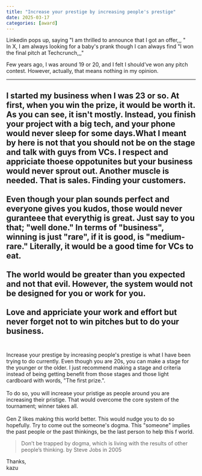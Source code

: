 ```yaml
---
title: "Increase your prestige by increasing people's prestige"
date: 2025-03-17
categories: [award]
---
```


Linkedin pops up, saying "I am thrilled to announce that I got an offer,,, "<br>
In X, I am always looking for a baby's prank though I can always find "I won the final pitch at Techcrunch,,,"<br>

Few years ago, I was around 19 or 20, and I felt I should've won any pitch contest. However, actually, that means nothing in my opinion. <br>

---
I started my business when I was 23 or so. At first, when you win the prize, it would be worth it. As you can see, it isn't mostly. Instead, you finish your project with a big tech, and your phone would never sleep for some days.What I meant by here is not that you should not be on the stage and talk with guys from VCs. I respect and appriciate thoese oppotunites but your business would never sprout out. Another muscle is needed. That is sales. Finding your customers.
<br>
<br>
Even though your plan sounds perfect and everyone gives you kudos, those would never guranteee that everythig is great. Just say to you that; "well done." In terms of "business", winning is just "rare", if it is good, is "medium-rare." Literally, it would be a good time for VCs to eat.
<br>
<br>
The world would be greater than you expected and not that evil. However, the system would not be designed for you or work for you. <br>
<br>
Love and appriciate your work and effort but never forget not to win pitches but to do your business.
<br>
<br>
---
Increase your prestige by increasing people's prestige is what I have been trying to do currently. Even though you are 20s, you can make a stage for the younger or the older. I just recommend making a stage and criteria instead of being getting benefit from those stages and those light cardboard with words, "The first prize.".
<br>
<br>
To do so, you will increase your pristige as people around you are increasing their pristige. That would overcome the core system of the tournament; winner takes all.
<br>
<br>
Gen Z likes making this world better. This would nudge you to do so hopefully. Try to come out the someone's dogma. This "someone" implies the past people or the past thinkings, be the last person to help this f world.

>Don’t be trapped by dogma, which is living with the results of other people’s thinking.  by Steve Jobs in 2005

Thanks, <br>
kazu
